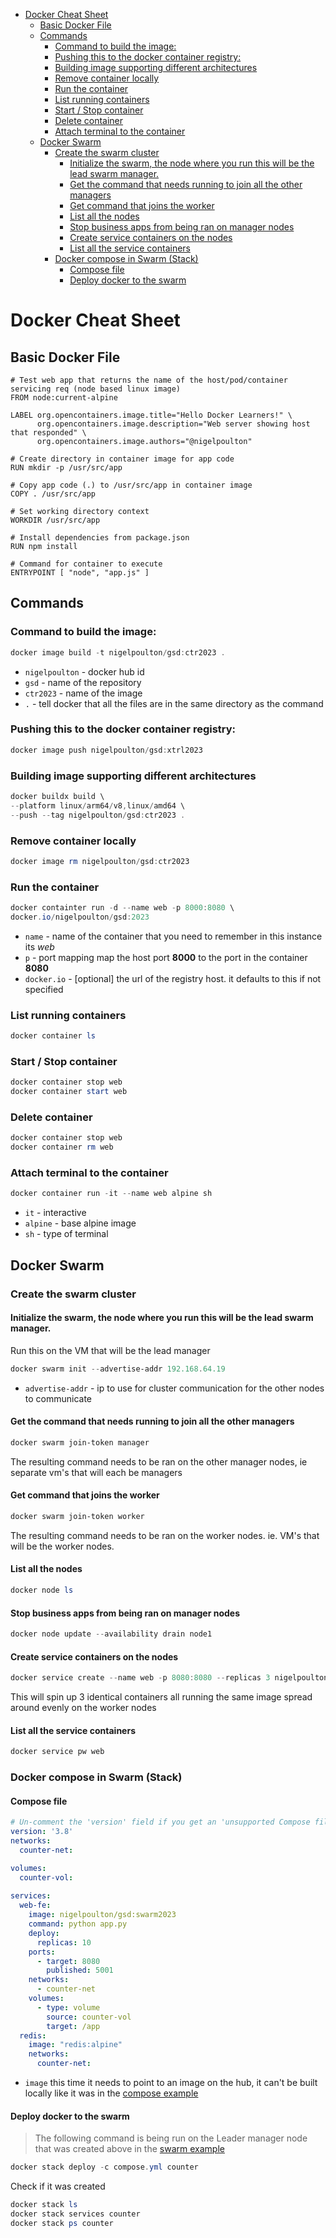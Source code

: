 - [Docker Cheat Sheet](#docker-cheat-sheet)
  - [Basic Docker File](#basic-docker-file)
  - [Commands](#commands)
    - [Command to build the image:](#command-to-build-the-image)
    - [Pushing this to the docker container registry:](#pushing-this-to-the-docker-container-registry)
    - [Building image supporting different architectures](#building-image-supporting-different-architectures)
    - [Remove container locally](#remove-container-locally)
    - [Run the container](#run-the-container)
    - [List running containers](#list-running-containers)
    - [Start / Stop container](#start--stop-container)
    - [Delete container](#delete-container)
    - [Attach terminal to the container](#attach-terminal-to-the-container)
  - [Docker Swarm](#docker-swarm)
    - [Create the swarm cluster](#create-the-swarm-cluster)
      - [Initialize the swarm, the node where you run this will be the lead swarm manager.](#initialize-the-swarm-the-node-where-you-run-this-will-be-the-lead-swarm-manager)
      - [Get the command that needs running to join all the other managers](#get-the-command-that-needs-running-to-join-all-the-other-managers)
      - [Get command that joins the worker](#get-command-that-joins-the-worker)
      - [List all the nodes](#list-all-the-nodes)
      - [Stop business apps from being ran on manager nodes](#stop-business-apps-from-being-ran-on-manager-nodes)
      - [Create service containers on the nodes](#create-service-containers-on-the-nodes)
      - [List all the service containers](#list-all-the-service-containers)
    - [Docker compose in Swarm (Stack)](#docker-compose-in-swarm-stack)
      - [Compose file](#compose-file)
      - [Deploy docker to the swarm](#deploy-docker-to-the-swarm)


# Docker Cheat Sheet

## Basic Docker File

``` docker
# Test web app that returns the name of the host/pod/container servicing req (node based linux image)
FROM node:current-alpine

LABEL org.opencontainers.image.title="Hello Docker Learners!" \
      org.opencontainers.image.description="Web server showing host that responded" \
      org.opencontainers.image.authors="@nigelpoulton"

# Create directory in container image for app code
RUN mkdir -p /usr/src/app

# Copy app code (.) to /usr/src/app in container image
COPY . /usr/src/app

# Set working directory context
WORKDIR /usr/src/app

# Install dependencies from package.json
RUN npm install

# Command for container to execute
ENTRYPOINT [ "node", "app.js" ]
```

## Commands

### Command to build the image:
``` powershell
docker image build -t nigelpoulton/gsd:ctr2023 .
```

- `nigelpoulton` - docker hub id
- `gsd` - name of the repository
- `ctr2023` - name of the image
- `.` - tell docker that all the files are in the same directory as the command

### Pushing this to the docker container registry:
``` powershell
docker image push nigelpoulton/gsd:xtrl2023
```

### Building image supporting different architectures
``` powershell
docker buildx build \
--platform linux/arm64/v8,linux/amd64 \
--push --tag nigelpoulton/gsd:ctr2023 .
```

### Remove container locally
``` powershell
docker image rm nigelpoulton/gsd:ctr2023
```

### Run the container
``` powershell
docker containter run -d --name web -p 8000:8080 \
docker.io/nigelpoulton/gsd:2023
```

- `name` - name of the container that you need to remember in this instance its *web*
- `p` - port mapping map the host port **8000** to the port in the container **8080**
- `docker.io` - [optional] the url of the registry host. it defaults to this if not specified

### List running containers
``` powershell
docker container ls
```

### Start / Stop container
``` powershell
docker container stop web
docker container start web
```

### Delete container
``` powershell
docker container stop web
docker container rm web
```

### Attach terminal to the container
``` powershell
docker container run -it --name web alpine sh
```

- `it` - interactive
- `alpine` - base alpine image
- `sh` - type of terminal

## Docker Swarm

### Create the swarm cluster

#### Initialize the swarm, the node where you run this will be the lead swarm manager.

Run this on the VM that will be the lead manager

```powershell
docker swarm init --advertise-addr 192.168.64.19
```

- `advertise-addr` - ip to use for cluster communication for the other nodes to communicate

#### Get the command that needs running to join all the other managers
```powershell
docker swarm join-token manager
```
The resulting command needs to be ran on the other manager nodes, ie separate vm's that will each be managers

#### Get command that joins the worker
```powershell
docker swarm join-token worker
```
The resulting command needs to be ran on the worker nodes. ie. VM's that will be the worker nodes.

#### List all the nodes
```powershell
docker node ls
```
#### Stop business apps from being ran on manager nodes
```powershell
docker node update --availability drain node1
```

#### Create service containers on the nodes
```powershell
docker service create --name web -p 8080:8080 --replicas 3 nigelpoulton/gsd:web2023
```
This will spin up 3 identical containers all running the same image spread around evenly on the worker nodes

#### List all the service containers
```powershell
docker service pw web
```

### Docker compose in Swarm (Stack)

#### Compose file
```yaml
# Un-comment the 'version' field if you get an 'unsupported Compose file version: 1.0' ERROR
version: '3.8'
networks:
  counter-net:

volumes:
  counter-vol:
  
services:
  web-fe:
    image: nigelpoulton/gsd:swarm2023
    command: python app.py
    deploy:
      replicas: 10
    ports:
      - target: 8080
        published: 5001
    networks:
      - counter-net
    volumes:
      - type: volume
        source: counter-vol
        target: /app
  redis:
    image: "redis:alpine"
    networks:
      counter-net:
```
- `image` this time it needs to point to an image on the hub, it can't be built locally like it was in the [compose example](./DockerCompose)

#### Deploy docker to the swarm
> The following command is being run on the Leader manager node that was created above in the [swarm example](#create-the-swarm-cluster)

```powershell
docker stack deploy -c compose.yml counter
```

Check if it was created
```powershell
docker stack ls
docker stack services counter
docker stack ps counter
```


